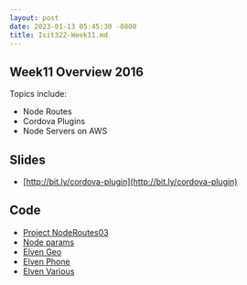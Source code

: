 ```yaml
---
layout: post
date: 2023-01-13 05:45:30 -0800
title: Isit322-Week11.md
---
```

## Week11 Overview 2016

Topics include:

- Node Routes
- Cordova Plugins
- Node Servers on AWS

## Slides

- [http://bit.ly/cordova-plugin](http://bit.ly/cordova-plugin)

## Code

- [Project NodeRoutes03][node03]
- [Node params][nodeParams]
- [Elven Geo][elfGeo]
- [Elven Phone][elfPhone]
- [Elven Various][elfVarious]

[node03]:https://github.com/charliecalvert/JsObjects/tree/master/JavaScript/NodeCode/NodeRoutes03
[nodeParams]:https://github.com/charliecalvert/JsObjects/tree/master/JavaScript/NodeCode/NodeRoutesParams
[elfGeo]:https://github.com/charliecalvert/JsObjects/tree/master/Cordova/ElvenGeo 
[elfPhone]:https://github.com/charliecalvert/JsObjects/tree/master/Cordova/CordovaPhoneCall
[elfVarious]:https://github.com/charliecalvert/JsObjects/tree/master/Cordova/CordovaVariousPlugins

